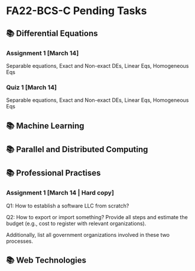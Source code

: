 # FA22-BCS-C Pending Tasks
## 📚 Differential Equations
### Assignment 1 [March 14]
Separable equations, Exact and Non-exact DEs, Linear Eqs, Homogeneous Eqs

### Quiz 1 [March 14]
Separable equations, Exact and Non-exact DEs, Linear Eqs, Homogeneous Eqs

## 📚 Machine Learning


## 📚 Parallel and Distributed Computing


## 📚 Professional Practises
### Assignment 1 [March 14 | Hard copy]
Q1: How to establish a software LLC from scratch?

Q2: How to export or import something? Provide all steps and estimate the budget (e.g., cost to register with relevant organizations).

Additionally, list all government organizations involved in these two processes.


## 📚 Web Technologies

